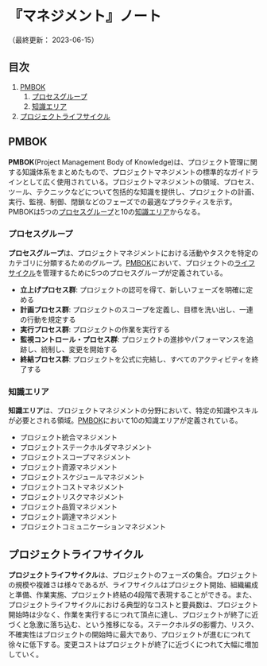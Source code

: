 # 『マネジメント』ノート

（最終更新： 2023-06-15）


## 目次

1. [PMBOK](#pmbok)
	1. [プロセスグループ](#プロセスグループ)
	1. [知識エリア](#知識エリア)
1. [プロジェクトライフサイクル](#プロジェクトライフサイクル)


## PMBOK

**PMBOK**(Project Management Body of Knowledge)は、プロジェクト管理に関する知識体系をまとめたもので、プロジェクトマネジメントの標準的なガイドラインとして広く使用されている。プロジェクトマネジメントの領域、プロセス、ツール、テクニックなどについて包括的な知識を提供し、プロジェクトの計画、実行、監視、制御、閉鎖などのフェーズでの最適なプラクティスを示す。PMBOKは5つの[プロセスグループ](#プロセスグループ)と10の[知識エリア](#知識エリア)からなる。

### プロセスグループ

**プロセスグループ**は、プロジェクトマネジメントにおける活動やタスクを特定のカテゴリに分類するためのグループ。[PMBOK](#pmbok)において、プロジェクトの[ライフサイクル](#プロジェクトライフサイクル)を管理するために5つのプロセスグループが定義されている。

- **立上げプロセス群**: プロジェクトの認可を得て、新しいフェーズを明確に定める
- **計画プロセス群**: プロジェクトのスコープを定義し、目標を洗い出し、一連の行動を規定する
- **実行プロセス群**: プロジェクトの作業を実行する
- **監視コントロール・プロセス群**: プロジェクトの進捗やパフォーマンスを追跡し、統制し、変更を開始する
- **終結プロセス群**: プロジェクトを公式に完結し、すべてのアクティビティを終了する

### 知識エリア

**知識エリア**は、プロジェクトマネジメントの分野において、特定の知識やスキルが必要とされる領域。[PMBOK](#pmbok)において10の知識エリアが定義されている。

- プロジェクト統合マネジメント
- プロジェクトステークホルダマネジメント
- プロジェクトスコープマネジメント
- プロジェクト資源マネジメント
- プロジェクトスケジュールマネジメント
- プロジェクトコストマネジメント
- プロジェクトリスクマネジメント
- プロジェクト品質マネジメント
- プロジェクト調達マネジメント
- プロジェクトコミュニケーションマネジメント


## プロジェクトライフサイクル

**プロジェクトライフサイクル**は、プロジェクトのフェーズの集合。プロジェクトの規模や複雑さは様々であるが、ライフサイクルはプロジェクト開始、組織編成と準備、作業実施、プロジェクト終結の4段階で表現することができる。また、プロジェクトライフサイクルにおける典型的なコストと要員数は、プロジェクト開始時は少なく、作業を実行するにつれて頂点に達し、プロジェクトが終了に近づくと急激に落ち込む、という推移になる。ステークホルダの影響力、リスク、不確実性はプロジェクトの開始時に最大であり、プロジェクトが進むにつれて徐々に低下する。変更コストはプロジェクトが終了に近づくにつれて大幅に増加していく。

